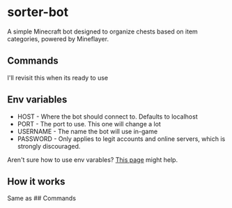 # sorter-bot
A simple Minecraft bot designed to organize chests based on item categories, powered by Mineflayer.

## Commands
I'll revisit this when its ready to use

## Env variables
- HOST - Where the bot should connect to. Defaults to localhost
- PORT - The port to use. This one will change a lot
- USERNAME - The name the bot will use in-game
- PASSWORD - Only applies to legit accounts and online servers, which is strongly discouraged.

Aren't sure how to use env varables? [This page](https://codeburst.io/process-env-what-it-is-and-why-when-how-to-use-it-effectively-505d0b2831e7) might help.

## How it works
Same as ## Commands
